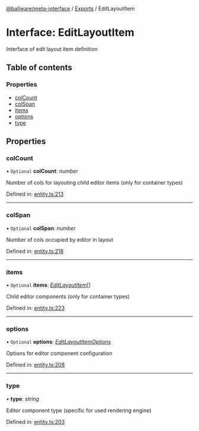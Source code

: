 [@ballware/meta-interface](../README.md) / [Exports](../modules.md) / EditLayoutItem

# Interface: EditLayoutItem

Interface of edit layout item definition

## Table of contents

### Properties

- [colCount](editlayoutitem.md#colcount)
- [colSpan](editlayoutitem.md#colspan)
- [items](editlayoutitem.md#items)
- [options](editlayoutitem.md#options)
- [type](editlayoutitem.md#type)

## Properties

### colCount

• `Optional` **colCount**: *number*

Number of cols for layouting child editor items (only for container types)

Defined in: [entity.ts:213](https://github.com/ballware/ballware-client/blob/c28ad0b/packages/meta-interface/src/entity.ts#L213)

___

### colSpan

• `Optional` **colSpan**: *number*

Number of cols occupied by editor in layout

Defined in: [entity.ts:218](https://github.com/ballware/ballware-client/blob/c28ad0b/packages/meta-interface/src/entity.ts#L218)

___

### items

• `Optional` **items**: [*EditLayoutItem*](editlayoutitem.md)[]

Child editor components (only for container types)

Defined in: [entity.ts:223](https://github.com/ballware/ballware-client/blob/c28ad0b/packages/meta-interface/src/entity.ts#L223)

___

### options

• `Optional` **options**: [*EditLayoutItemOptions*](editlayoutitemoptions.md)

Options for editor component configuration

Defined in: [entity.ts:208](https://github.com/ballware/ballware-client/blob/c28ad0b/packages/meta-interface/src/entity.ts#L208)

___

### type

• **type**: *string*

Editor component type (specific for used rendering engine)

Defined in: [entity.ts:203](https://github.com/ballware/ballware-client/blob/c28ad0b/packages/meta-interface/src/entity.ts#L203)
